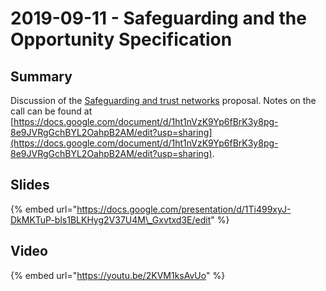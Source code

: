 # 2019-09-11 - Safeguarding and the Opportunity Specification

## Summary

Discussion of the [Safeguarding and trust networks](https://github.com/openactive/modelling-opportunity-data/issues/217) proposal. Notes on the call can be found at [https://docs.google.com/document/d/1ht1nVzK9Yp6fBrK3y8pg-8e9JVRgGchBYL2OahpB2AM/edit?usp=sharing](https://docs.google.com/document/d/1ht1nVzK9Yp6fBrK3y8pg-8e9JVRgGchBYL2OahpB2AM/edit?usp=sharing).

## Slides

{% embed url="https://docs.google.com/presentation/d/1Ti499xyJ-DkMKTuP-bls1BLKHyg2V37U4M\_Gxvtxd3E/edit" %}

## Video

{% embed url="https://youtu.be/2KVM1ksAvUo" %}



